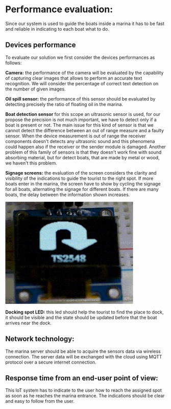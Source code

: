 # Performance evaluation:

Since our system is used to guide the boats inside a marina it has to be fast and reliable in indicating to each boat what to do.

## Devices performance

To evaluate our solution we first consider the devices performances as follows:

**Camera:** the performance of the camera will be evaluated by the capability of capturing clear images that allows to perform an accurate text recognition. We will consider the percentage of correct text detection on the number of given images.

**Oil spill sensor:** the performance of this sensor should be evaluated by detecting precisely the ratio of floating oil in the marina.

**Boat detection sensor** for this scope an ultrasonic sensor is used, for our propose the precision is not much important, we have to detect only if a boat is present or not.
The main issue for this kind of sensor is that we cannot detect the difference between an out of range measure and a faulty sensor.
When the device measurement is out of range the receiver components doesn't detects any ultrasonic sound and this phenomena could happen also if the receiver or the sender module is damaged.
Another problem of this family of sensors is that they doesn't work fine with sound absorbing material, but for detect boats, that are made by metal or wood, we haven't this problem. 

**Signage screens:** the evaluation of the screen considers the clarity and visibility of the indications to guide the tourist to the right spot.
If more boats enter in the marina, the screen have to show by cycling the signage for all boats, alternating the signage for different boats. If there are many boats, the delay between the information shown increases.

![Screen GIF](resources/images/screen.gif)

**Docking spot LED:** this led should help the tourist to find the place to dock, it should be visible and the state should be updated before that the boat arrives near the dock.

## Network technology:

The marina server should be able to acquire the sensors data via wireless connection. The server data will be exchanged with the cloud using MQTT protocol over a secure internet connection.

## Response time from an end-user point of view: 

This IoT system has to indicate to the user how to reach the assigned spot as soon as he reaches the marina entrance. The indications should be clear and easy to follow from the user.